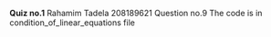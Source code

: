 
**Quiz no.1**
Rahamim Tadela 208189621
Question no.9
The code is in condition_of_linear_equations file

